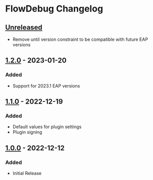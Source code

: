 <!-- Keep a Changelog guide -> https://keepachangelog.com -->

# FlowDebug Changelog

## [Unreleased]
- Remove until version constraint to be compatible with future EAP versions

## [1.2.0] - 2023-01-20

### Added
- Support for 2023.1 EAP versions

## [1.1.0] - 2022-12-19

### Added
- Default values for plugin settings
- Plugin signing

## [1.0.0] - 2022-12-12

### Added
- Initial Release

[Unreleased]: https://github.com/tweis/FlowDebug/compare/v1.2.0...HEAD
[1.2.0]: https://github.com/tweis/FlowDebug/compare/v1.1.0...v1.2.0
[1.1.0]: https://github.com/tweis/FlowDebug/compare/v1.0.0...v1.1.0
[1.0.0]: https://github.com/tweis/FlowDebug/commits/v1.0.0
